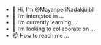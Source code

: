 - 👋 Hi, I’m @MayanperiNadakjujbll
- 👀 I’m interested in ...
- 🌱 I’m currently learning ...
- 💞️ I’m looking to collaborate on ...
- 📫 How to reach me ...

<!---
MayanperiNadakjujbll/MayanperiNadakjujbll is a ✨ special ✨ repository because its `README.md` (this file) appears on your GitHub profile.
You can click the Preview link to take a look at your changes.
--->
